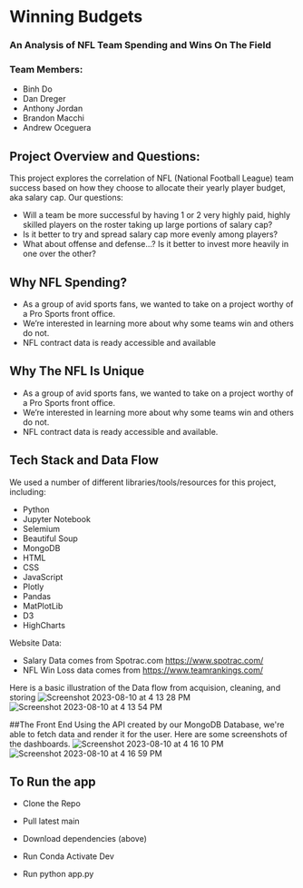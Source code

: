 # Winning Budgets

### An Analysis of NFL Team Spending and Wins On The Field

### Team Members:
* Binh Do
* Dan Dreger
* Anthony Jordan
* Brandon Macchi
* Andrew Oceguera

## Project Overview and Questions:
This project explores the correlation of NFL (National Football League) team success based on how they choose to allocate their yearly player budget, aka salary cap. Our questions:
* Will a team be more successful by having 1 or 2 very highly paid, highly skilled players on the roster taking up large portions of salary cap?
* Is it better to try and spread salary cap more evenly among players?
* What about offense and defense...? Is it better to invest more heavily in one over the other?

## Why NFL Spending?
* As a group of avid sports fans, we wanted to take on a project worthy of a Pro Sports front office.
* We’re interested in learning more about why some teams win and others do not.
* NFL contract data is ready accessible and available

## Why The NFL Is Unique
* As a group of avid sports fans, we wanted to take on a project worthy of a Pro Sports front office.
* We’re interested in learning more about why some teams win and others do not.
* NFL contract data is ready accessible and available.

## Tech Stack and Data Flow
We used a number of different libraries/tools/resources for this project, including:
* Python
* Jupyter Notebook
* Selemium
* Beautiful Soup
* MongoDB
* HTML
* CSS
* JavaScript
* Plotly
* Pandas
* MatPlotLib
* D3
* HighCharts

Website Data:
* Salary Data comes from Spotrac.com https://www.spotrac.com/
* NFL Win Loss data comes from https://www.teamrankings.com/

Here is a basic illustration of the Data flow from acquision, cleaning, and storing
![Screenshot 2023-08-10 at 4 13 28 PM](https://github.com/anthjordan/Sports_Project/assets/23018536/1adb3e54-c406-41dc-8d86-518aa2cc96e4)
![Screenshot 2023-08-10 at 4 13 54 PM](https://github.com/anthjordan/Sports_Project/assets/23018536/e59bd2a0-3795-45c8-9435-d18dd18f4ea3)

##The Front End
Using the API created by our MongoDB Database, we're able to fetch data and render it for the user. Here are some screenshots of the dashboards. 
![Screenshot 2023-08-10 at 4 16 10 PM](https://github.com/anthjordan/Sports_Project/assets/23018536/5fdd19dd-e06b-404d-93f4-b152adb7dcce)
![Screenshot 2023-08-10 at 4 16 59 PM](https://github.com/anthjordan/Sports_Project/assets/23018536/a84cb641-310d-4be7-9c5e-2c29d2becee8)

## To Run the app
* Clone the Repo
* Pull latest main
* Download dependencies (above)

* Run Conda Activate Dev
* Run python app.py





